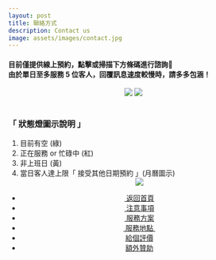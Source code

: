 ```yaml
---
layout: post
title: 聯絡方式
description: Contact us
image: assets/images/contact.jpg
---
```

<h4>目前僅提供線上預約，點擊或掃描下方條碼進行諮詢<br />由於單日至多服務 5 位客人，回覆訊息速度較慢時，請多多包涵！</h4>
<center><a href="http://line.me/ti/p/rp1aatBpg_">
<img src="{{site.basurl}}/assets/images/line.jpg"/></a>
<img src="{{site.basurl}}/assets/images/line-code.jpg"/>
</center>
<br />

<h3>「 狀態燈圖示說明 」</h3>
<div class="box">
    <ol>
        <li>目前有空 (綠) </li>
        <li>正在服務 or 忙碌中 (紅)</li>
        <li>非上班日 (黃)</li>
        <li>當日客人達上限「 接受其他日期預約 」(月曆圖示)</li>
        <center><img src="{{site.basurl}}/assets/images/status-light.jpg"/></center>
    </ol>
</div>

<!-- Main -->
<div class="content">
    <p style="text-transform: uppercase;"></p>
         <ul class="actions">
            <center>
                <div class="row 100% uniform">
                	<li><a href="{{site.basurl}}/" class="button special fa fa-home">&nbsp;返回首頁</a></li>
                	<li><a href="{{site.basurl}}/2018/01/08/precautions" class="button special fa fa-exclamation-triangle">&nbsp;注意事項</a></li>
                	<li><a href="{{site.basurl}}/2018/01/09/service" class="button special fa fa-file-text">&nbsp;服務方案</a></li>
                	<li><a href="{{site.basurl}}/2018/01/02/location" class="button special fa fa-location-arrow">&nbsp;服務地點&nbsp;</a></li>
                    <li><a href="{{site.basurl}}/2018/01/01/comments" class="button special icon fa-commenting">給個評價</a></li>
					<li><a href="{{site.basurl}}/2017/12/31/donate" class="button special icon fa-cc-visa">額外贊助</a></li>
                </div>
             </center>
        </ul>
</div>